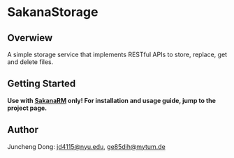# SakanaStorage

## Overwiew
A simple storage service that implements RESTful APIs to store, replace, get and delete files.

## Getting Started
**Use with [SakanaRM](https://github.com/JunchengDong0421/SakanaRM) only! For installation and usage guide, 
jump to the project page.**

## Author
Juncheng Dong: [jd4115@nyu.edu](mailto:jd4115@nyu.edu), [ge85dih@mytum.de](mailto:ge85dih@mytum.de)